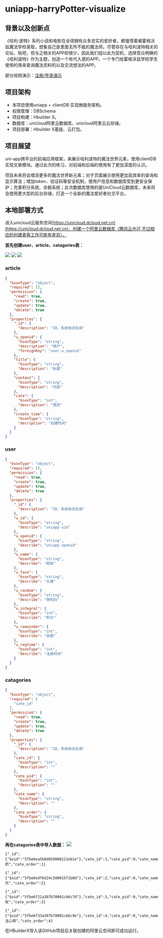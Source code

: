 # uniapp-harryPotter-visualize

## 背景以及创新点

《哈利·波特》系列小说和电影在全球拥有众多忠实的爱好者，都憧憬着被霍格沃兹魔法学校录取，想象自己是里面无所不能的魔法师。尽管存在与哈利波特相关的论坛、贴吧，但与之相关的APP却很少，因此我们组以此为契机，选择受众明确的《哈利波特》作为主题，创造一个有代入感的APP。一个专门给霍格沃兹学校学生使用的用来查询魔法资料的以及交流想法的APP。

部分视频演示：[注册/登录演示](https://cdn.jsdelivr.net/gh/wztlink1013/cdn-pictures@1.0.2/video/uniapp-harryPotter-visualize-login.mp4)

## 项目架构

- 本项目使用uniapp + clientDB 实现微服务架构。
- 权限管理：DBSchema
- 项目构建：Hbuilder X。
- 数据库：unicloud阿里云数据库、unicloud阿里云云存储。
- 项目部署：Hbuilder X基座、云打包。

## 项目展望

uni-app跨平台的前端应用框架，来展示哈利波特的魔法世界元素，使用clientDB 实现文章模块。通过此次的练习，对前端和后端的使用有了更加深度的认识。

项目未来将会增添更多的魔法世界新元素；对于页面展示使用更加高效率的查询和显示算法；增加token、验证码等安全机制，使用户信息和数据库受到更安全保护；完善积分系统、余额系统；此次数据库使用的是UniCloud云数据库，未来将会使用更大型的后台存储，打造一个全新的魔法爱好者社交平台。

## 本地部署方式

进入unicloud云服务空间[https://unicloud.dcloud.net.cn](https://unicloud.dcloud.net.cn)，创建一个阿里云数据库（腾讯云也可,不过相应的创建表等工作可能有差异）。

**首先创建user、article、catagories表：**

![](https://cdn.jsdelivr.net/gh/wztlink1013/cdn-article/article20201120/20201218171732.png)
![](https://cdn.jsdelivr.net/gh/wztlink1013/cdn-article/article20201120/20201218171818.png)
![](https://cdn.jsdelivr.net/gh/wztlink1013/cdn-article/article20201120/20201218171847.png)
### article
```json
{
  "bsonType": "object",
  "required": [],
  "permission": {
    "read": true,
    "create": true,
    "update": true,
    "delete": true
  },
  "properties": {
    "_id": {
      "description": "ID，系统自动生成"
    },
    "u_openid": {
      "bsonType": "string",
      "description": "用户",
      "foreignKey": "user.u_openid"
    },
    "title": {
      "bsonType": "string",
      "description": "标题"
    },
    "content": {
      "bsonType": "string",
      "description": "内容"
    },
    "cate": {
      "bsonType": "int",
      "description": "类别"
    },
    "create_time": {
      "bsonType": "string",
      "decription": "创建时间"
    }
  }
}
```
### user
```json
{
  "bsonType": "object",
  "required": [],
  "permission": {
    "read": true,
    "create": true,
    "update": true,
    "delete": true
  },
  "properties": {
    "_id": {
      "description": "ID，系统自动生成"
    },
    "u_id": {
      "bsonType": "string",
      "describe": "uniapp uid"
    },
    "u_openid": {
      "bsonType": "string",
      "describe": "uniapp openid"
    },
    "u_name": {
      "bsonType": "string",
      "describe": "昵称"
    },
    "u_face": {
      "bsonType": "string",
      "describe": "头像"
    },
    "u_random": {
      "bsonType": "string",
      "describe": "随机码"
    },
    "u_integral": {
      "bsonType": "int",
      "describe": "积分"
    },
    "u_remainder": {
      "bsonType": "int",
      "describe": "余额"
    },
    "u_regtime": {
      "bsonType": "int",
      "describe": "注册时间"
    }
  }
}
```
### catagories
```json
{
  "bsonType": "object",
  "required": [
    "cate_id"
  ],
  "permission": {
    "read": true,
    "create": true,
    "update": true,
    "delete": true
  },
  "properties": {
    "_id": {
      "description": "ID，系统自动生成"
    },
    "cate_id": {
      "bsonType": "int",
      "description": ""
    },
    "cate_pid": {
      "bsonType": "int",
      "description": ""
    },
    "cate_name": {
      "bsonType": "string",
      "description": ""
    },
    "cate_order": {
      "bsonType": "string",
      "description": ""
    }
  }
}
```

**再在catagories表中导入数据：**
![](https://cdn.jsdelivr.net/gh/wztlink1013/cdn-article/article20201120/20201218172152.png)
```
{"_id":{"$oid":"5fbe6ea5b8d859000121eb1e"},"cate_id":1,"cate_pid":0,"cate_name":"魔药","cate_order":1}

{"_id":{"$oid":"5fbe6edf6d24c500015f1b0d"},"cate_id":2,"cate_pid":0,"cate_name":"魔咒","cate_order":2}

{"_id":{"$oid":"5fbe6f21a307b70001cb6c7d"},"cate_id":3,"cate_pid":0,"cate_name":"魔杖","cate_order":3}

{"_id":{"$oid":"5fbe6f33a307b70001cb6c9e"},"cate_id":4,"cate_pid":0,"cate_name":"魔法心得","cate_order":4}
```

在HBuilderX导入该GitHub项目后关联创建的阿里云空间即可成功运行。

